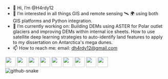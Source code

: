 - 👋 Hi, I’m @H4rdy12
- 👀 I’m interested in all things GIS and remote sensing 🛰 🌍 using both GIS platforms and Python integration.
- 🌱 I’m currently working on: Building DEMs using ASTER for Polar outlet glaciers and improving DEMs within internal ice sheets. How to use satellite deep learning strategies to auto-identify land features to apply to my dissertation on Antarctica's mega dunes. 
- 📫 How to reach me: email: dh4rdy12@gmail.com

<!---
H4rdy12/H4rdy12 is a ✨ special ✨ repository because its `README.md` (this file) appears on your GitHub profile.
You can click the Preview link to take a look at your changes.
--->
<div id="badges">
  <img height="32" width="32" src="https://cdn.jsdelivr.net/npm/simple-icons@v7/icons/python.svg" />
   <img height="32" width="32" src="https://cdn.jsdelivr.net/npm/simple-icons@v7/icons/anaconda.svg" />
   <img height="32" width="32" src="https://cdn.jsdelivr.net/npm/simple-icons@v7/icons/latex.svg" />
   <img height="32" width="32" src="https://cdn.jsdelivr.net/npm/simple-icons@v7/icons/github.svg" />
   <img height="32" width="32" src="https://cdn.jsdelivr.net/npm/simple-icons@v7/icons/qgis.svg" />
   <img height="32" width="32" src="https://simpleicons.org/icons/postgresql.svg" />
   <img height="32" width="32" src="https://cdn.jsdelivr.net/npm/simple-icons@7.21.0/icons/duckdb.svg" />
   <img height="32" width="32" src="https://simpleicons.org/icons/c.svg" />
   <img height="32" width="32" src="https://simpleicons.org/icons/cplusplus.svg" />
  </div>  

  <picture>
  <source media="(prefers-color-scheme: dark)" srcset="https://raw.githubusercontent.com/H4rdy12/H4rdy12/output/github-contribution-grid-snake-dark.svg" />
  <source media="(prefers-color-scheme: light)" srcset="https://raw.githubusercontent.com/H4rdy12/H4rdy12/output/github-contribution-grid-snake.svg" />
  <img alt="github-snake" src="github-snake.svg" />
</picture>


<!--
<div style="display: flex; justify-content: space-between;">

    [GitHub Stats - Dark Mode](https://github.com/H4rdy12/github-readme-stats#gh-dark-mode-only)
    ![H4rdy12's GitHub stats-Dark](https://github-readme-stats.vercel.app/api?username=H4rdy12&show_icons=true&include_all_commits=true&hide_rank=true&show_owner=true&theme=dark&count_private=true#gh-dark-mode-only)
    
    [GitHub Stats - Light Mode](https://github.com/H4rdy12/github-readme-stats#gh-light-mode-only)
    ![H4rdy12's GitHub stats-Light](https://github-readme-stats.vercel.app/api?username=H4rdy12&custom_title=H4rdy12%20GitHub%20Stas&show_icons=true&include_all_commits=true&hide_rank=true&show_owner=true&theme=default&count_private=true#gh-light-mode-only)
  
    [Top Languages](https://github.com/H4rdy12/github-readme-stats)
    ![Top Langs](https://github-readme-stats.vercel.app/api/top-langs/?username=H4rdy12&count_private=true)
  
</div>
-->

<!--
[![Readme Card](https://github-readme-stats.vercel.app/api/pin/?username=H4rdy12&repo=github-readme-stats)](https://github.com/H4rdy12/github-readme-stats)
-->


